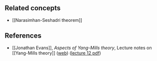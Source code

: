 
## Related concepts

* [[Narasimhan-Seshadri theorem]]

## References

* [[Jonathan Evans]],  _Aspects of Yang-Mills theory_, Lecture notes on [[Yang-Mills theory]] ([web](http://www.homepages.ucl.ac.uk/~ucahjde/yangmills.htm)) ([lecture 12 pdf](http://www.homepages.ucl.ac.uk/~ucahjde/YM-lectures/lecture12.pdf))


